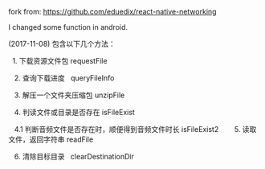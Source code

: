 
fork from:		https://github.com/eduedix/react-native-networking

I changed some function in android.

(2017-11-08)
包含以下几个方法：

    1. 下载资源文件包  requestFile
    
    2. 查询下载进度   queryFileInfo
    
    3. 解压一个文件夹压缩包 unzipFile
    
    4. 判读文件或目录是否存在 isFileExist
    
    4.1 判断音频文件是否存在时，顺便得到音频文件时长  isFileExist2
    
    5. 读取文件，返回字符串 readFile
    
    6. 清除目标目录   clearDestinationDir
